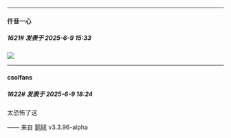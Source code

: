 ﻿
*****

####  仟音一心  
##### 1621#       发表于 2025-6-9 15:33

<img src="https://p.sda1.dev/24/fec256946f139d85cbaf24a71c997915/image.jpg" referrerpolicy="no-referrer">


*****

####  csolfans  
##### 1622#       发表于 2025-6-9 18:24

太恐怖了这

—— 来自 [鹅球](https://www.pgyer.com/xfPejhuq) v3.3.96-alpha

